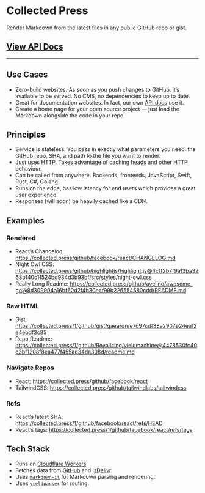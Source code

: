 # Collected Press

Render Markdown from the latest files in any public GitHub repo or gist.

## [View API Docs](https://collected.press/docs/api)

----

## Use Cases

- Zero-build websites. As soon as you push changes to GitHub, it’s available to be served. No CMS, no dependencies to keep up to date.
- Great for documentation websites. In fact, our own [API docs](https://collected.press/docs/api) use it.
- Create a home page for your open source project — just load the Markdown alongside the code in your repo.

## Principles

- Service is stateless. You pass in exactly what parameters you need: the GitHub repo, SHA, and path to the file you want to render.
- Just uses HTTP. Takes advantage of caching heads and other HTTP behaviour.
- Can be called from anywhere. Backends, frontends, JavaScript, Swift, Rust, C#, Golang.
- Runs on the edge, has low latency for end users which provides a great user experience.
- Responses (will soon) be heavily cached like a CDN.

## Examples

### Rendered

- React’s Changelog: https://collected.press/github/facebook/react/CHANGELOG.md
- Night Owl CSS: https://collected.press/github/highlightjs/highlight.js@4c1f2b7f9a13ba3263b140c11524bd934d3b93bf/src/styles/night-owl.css
- Really Long Readme: https://collected.press/github/avelino/awesome-go@8d309904a16bf60d2f4b30ecf99b226554580cdd/README.md

### Raw HTML

- Gist: https://collected.press/1/github/gist/gaearon/e7d97cdf38a2907924ea12e4ebdf3c85
- Repo Readme: https://collected.press/1/github/RoyalIcing/yieldmachine@4478530fc40c3bf1208f8ea477f455ad34da308d/readme.md

### Navigate Repos

- React: https://collected.press/github/facebook/react
- TailwindCSS: https://collected.press/github/tailwindlabs/tailwindcss

### Refs

- React’s latest SHA: https://collected.press/1/github/facebook/react/refs/HEAD
- React’s tags: https://collected.press/1/github/facebook/react/refs/tags

## Tech Stack

- Runs on [Cloudflare Workers](https://developers.cloudflare.com/workers/).
- Fetches data from [GitHub](https://github.com/) and [jsDelivr](https://www.jsdelivr.com/?docs=gh).
- Uses [`markdown-it`](https://github.com/markdown-it/markdown-it) for Markdown parsing and rendering.
- Uses [`yieldparser`](https://github.com/RoyalIcing/yieldparser) for routing.

